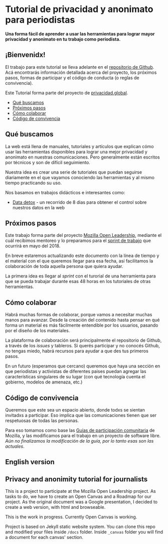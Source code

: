 # Tutorial de privacidad y anonimato para periodistas

**Una forma fácil de aprender a usar las herramientas para lograr mayor privacidad y anonimato en tu trabajo como periodista.**

## ¡Bienvenidx!

El trabajo para este tutorial se lleva adelante en el [repositorio de Github](https://github.com/deimidis/privacy-journalists). Acá encontrarás información detallada acerca del proyecto, los próximos pasos, formas de participar y el código de conducta (o reglas de convivencia).

Este Tutorial forma parte del proyecto de [privacidad.global](https://privacidad.global).

* [Qué buscamos](#qué-buscamos)
* [Próximos pasos](#proximos-pasos)
* [Cómo colaborar](#como-colaborar)
* [Código de convivencia](#codigo-convivencia)

## Qué buscamos

La web está llena de manuales, tutoriales y artículos que explican cómo usar las herramientas disponibles para lograr una mejor privacidad y anonimato en nuestras comunicaciones. Pero generalmente están escritos por técnicos y son de difícil seguimiento.

Nuestra idea es crear una serie de tutoriales que puedan seguirse diariamente en el que vayamos conociendo las herramientas y al mismo tiempo practicando su uso.

Nos basamos en trabajos didácticos e interesantes como:

* [Data detox](https://datadetox.myshadow.org/detox) - un recorrido de 8 dias para obtener el control sobre nuestros datos en la web

## Próximos pasos

Este trabajo forma parte del proyecto [Mozilla Open Leadership](), mediante el cuál recibimos mentoreo y lo preparamos para el [sprint de trabajo](https://foundation.mozilla.org/opportunity/global-sprint/) que ocurrirá en mayo del 2018.

En breve estaremos actualizando este documento con la línea de tiempo y el material con el que queremos llegar para esa fecha, así facilitamos la colaboración de toda aquella persona que quiera ayudar.

La primera idea es llegar al *sprint* con el turorial de una herramienta para que se pueda trabajar durante esas 48 horas en los tutoriales de otras herramientas.

## Cómo colaborar

Habrá muchas formas de colaborar, porque vamos a necesitar muchas manos para avanzar. Desde la creación del contenido hasta pensar en qué forma un material es más fácilmente entendible por los usuarios, pasando por el diseño de los materiales.

La plataforma de colaboración será principalmente el repositorio de Github, a través de los *issues* y tableros. Si querés participar y no conocés Github, no tengas miedo, habrá recursos para ayudar a que des tus primeros pasos.

En un futuro (esperamos que cercano) queremos que haya una sección en que periodistas y activistas de diferentes paises puedan agregar las características singulares de su lugar (con qué tecnología cuenta el gobierno, modelos de amenaza, etc.)

## Código de convivencia

Queremos que este sea un espacio abierto, donde todxs se sientan invitadxs a participar. Eso implica que las comunicaciones tienen que ser respetuosas de todas las personas.

Para eso tomamos como base las [Guías de participación comunitaria](https://www.mozilla.org/es-ES/about/governance/policies/participation/) de Mozilla, y las modificamos para el trabajo en un proyecto de software libre. *Aún no finalizamos la modificación de la guía, por lo tanto esas son las actuales*.

## English version

## Privacy and anonimity tutorial for journalists

This is a project to participate at the Mozilla Open Leadership project. As tasks to do, we have to create an Open Canvas and a Roadmap for our project. As the original document was a Google presentation, I decided to create a web version, with html and browseable.

This is the work in progress. Currently Open Canvas is working.

Project is based on Jekyll static website system. You can clone this repo and modified your files inside ```/docs``` folder. Inside ```_canvas``` folder you will find a document for each canvas' section.  
